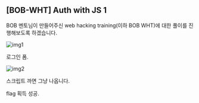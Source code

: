 ## [BOB-WHT] Auth with JS 1

BOB 멘토님이 만들어주신 web hacking training(이하 BOB WHT)에 대한 풀이를 진행해보도록 하겠습니다.

![img1]({{site.url}}/img/190805/img1.png)

로그인 폼.



![img2]({{site.url}}/img/190805/img2.PNG)

스크립트 까면 그냥 나옵니다.

flag 획득 성공.